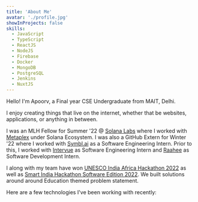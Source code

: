 ```yaml
---
title: 'About Me'
avatar: './profile.jpg'
showInProjects: false
skills:
  - JavaScript
  - TypeScript
  - ReactJS
  - NodeJS
  - Firebase
  - Docker
  - MongoDB
  - PostgreSQL
  - Jenkins
  - NuxtJS
---
```


Hello! I'm Apoorv, a Final year CSE Undergraduate from MAIT, Delhi.

I enjoy creating things that live on the internet, whether that be websites, applications, or anything in between.

I was an MLH Fellow for Summer '22 @ [Solana Labs](https://solana.com/) where I worked with [Metaplex](https://www.metaplex.com/) under Solana Ecosystem. I was also a GitHub Extern for Winter '22 where I worked with [Symbl.ai](https://symbl.ai/) as a Software Engineering Intern. Prior to this, I worked with [Intervue](https://intervue.io) as Software Engineering Intern and [Raahee](https://raahee.in/) as Software Development Intern.

I along with my team have won [UNESCO India Africa Hackathon 2022](https://uia.mic.gov.in/) as well as [Smart India Hackathon Software Edition 2022](https://sih.gov.in/). We built solutions around around Education themed problem statement.

Here are a few technologies I've been working with recently:
